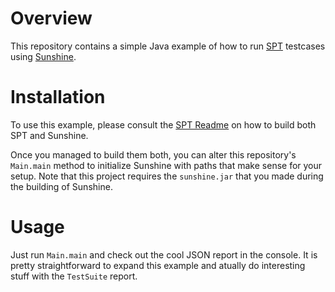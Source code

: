Overview
==

This repository contains a simple Java example of how to run [SPT](http://github.com/VolkerL/spt) testcases using [Sunshine](http://github.com/VolkerL/spoofax-sunshine).

Installation
===

To use this example, please consult the [SPT Readme](http://github.com/VolkerL/spt/tree/sunshine-port/README.md)
on how to build both SPT and Sunshine.

Once you managed to build them both, you can alter this repository's `Main.main` method to initialize Sunshine with paths that make sense for your setup.
Note that this project requires the `sunshine.jar` that you made during the building of Sunshine.

Usage
===

Just run `Main.main` and check out the cool JSON report in the console.
It is pretty straightforward to expand this example and atually do interesting stuff with the `TestSuite` report.
